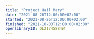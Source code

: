 ```yaml
---
title: "Project Hail Mary"
date: "2021-08-26T12:00:00+02:00"
started: "2021-08-26T12:00:00+02:00"
finished: "2021-10-03T12:00:00+02:00"
openlibraryID: OL21745884W
---
```


